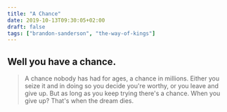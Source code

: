 ```yaml
---
title: "A Chance"
date: 2019-10-13T09:30:05+02:00
draft: false
tags: ["brandon-sanderson", "the-way-of-kings"]
---
```


## Well you have a chance.
> A chance nobody has had for ages, a chance in millions.
> Either you seize it and in doing so you decide you're worthy,
> or you leave and give up. But as long as you keep trying there's a chance.
> When you give up? That's when the dream dies.